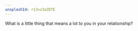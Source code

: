 ```yaml
---
unsplashId: r13vz3oZDTE
---
```


What is a little thing that means a lot to you in your relationship?

